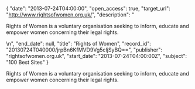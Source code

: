 {
  "date": "2013-07-24T04:00:00", 
  "open_access": true, 
  "target_url": "http://www.rightsofwomen.org.uk/", 
  "description": "<p>Rights of Women is a voluntary organisation seeking to inform, educate and empower women concerning their legal rights.</p>\n", 
  "end_date": null, 
  "title": "Rights of Women", 
  "record_id": "20130724T040000/jrpBn6KfMVD9Vg5cIjSyBQ==", 
  "publisher": "rightsofwomen.org.uk", 
  "start_date": "2013-07-24T04:00:00Z", 
  "subject": "100 Best Sites"
}

<p>Rights of Women is a voluntary organisation seeking to inform, educate and empower women concerning their legal rights.</p>

